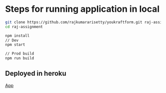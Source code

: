 # Steps for running application in local

```sh
git clone https://github.com/rajkumararisetty/youkraftform.git raj-assignment
cd raj-assignment

npm install
// Dev
npm start

// Prod build
npm run build
```

## Deployed in heroku
[App](https://youkraft-form.herokuapp.com/)
